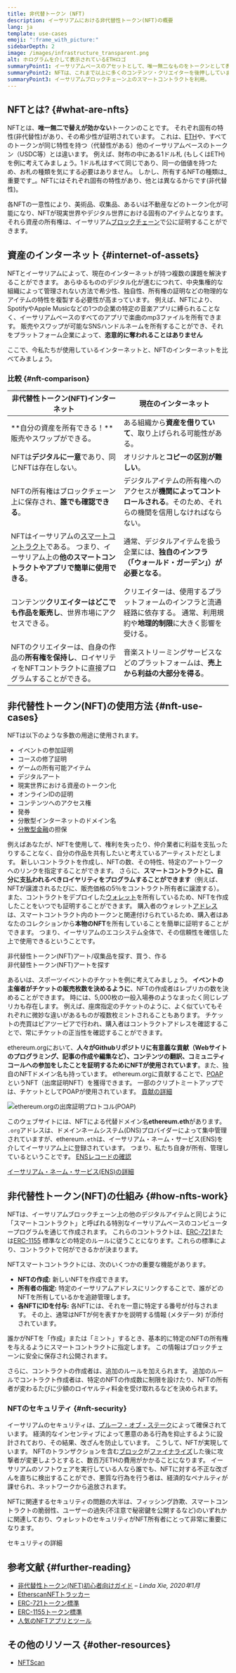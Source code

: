 ```yaml
---
title: 非代替トークン (NFT)
description: イーサリアムにおける非代替性トークン(NFT)の概要
lang: ja
template: use-cases
emoji: ":frame_with_picture:"
sidebarDepth: 2
image: /images/infrastructure_transparent.png
alt: ホログラムを介して表示されているETHロゴ
summaryPoint1: イーサリアムベースのアセットとして、唯一無二なものをトークンとして表現する方法。
summaryPoint2: NFTは、これまで以上に多くのコンテンツ・クリエイターを後押ししています。
summaryPoint3: イーサリアムブロックチェーン上のスマートコントラクトを利用。
---
```


## NFTとは? {#what-are-nfts}

NFTとは、**唯一無二で替えが効かない**トークンのことです。 それぞれ固有の特性(非代替性)があり、その希少性が証明されています。 これは、[ETH](/glossary/#ether)や、すべてのトークンが同じ特性を持つ（代替性がある）他のイーサリアムベースのトークン（USDC等）とは違います。 例えば、財布の中にある1ドル札 (もしくはETH) を例に考えてみましょう。1ドル札はすべて同じであり、同一の価値を持つため、お札の種類を気にする必要はありません。 しかし、所有するNFTの種類は_重要です_。NFTにはそれぞれ固有の特性があり、他とは異なるからです(非代替性)。

各NFTの一意性により、美術品、収集品、あるいは不動産などのトークン化が可能になり、NFTが現実世界やデジタル世界における固有のアイテムとなります。 それら資産の所有権は、イーサリアム[ブロックチェーン](/glossary/#blockchain)で公に証明することができます。

<YouTube id="Xdkkux6OxfM" />

## 資産のインターネット {#internet-of-assets}

NFTとイーサリアムによって、現在のインターネットが持つ複数の課題を解決することができます。 あらゆるもののデジタル化が進むにつれて、中央集権的な組織によって管理されない方法で希少性、独自性、所有権の証明などの物理的なアイテムの特性を複製する必要性が高まっています。 例えば、NFTにより、SpotifyやApple Musicなどの1つの企業の特定の音楽アプリに縛られることなく、イーサリアムベースのすべてのアプリで楽曲のmp3ファイルを所有できます。 販売やスワップが可能なSNSハンドルネームを所有することができ、それをプラットフォーム企業によって、**恣意的に奪われることはありません**

ここで、今私たちが使用しているインターネットと、NFTのインターネットを比べてみましょう。

### 比較 {#nft-comparison}

| 非代替性トークン(NFT)インターネット                                                                              | 現在のインターネット                                                        |
| ------------------------------------------------------------------------------------------------- | ----------------------------------------------------------------- |
| **自分の資産を所有できる！**販売やスワップができる。                                                                      | ある組織から**資産を借りていて**、取り上げられる可能性がある。                                 |
| NFTは**デジタルに一意**であり、同じNFTは存在しない。                                                                   | オリジナルと**コピーの区別が難しい**。                                             |
| NFTの所有権はブロックチェーン上に保存され、**誰でも確認できる**。                                                              | デジタルアイテムの所有権へのアクセスが**機関によってコントロールされる**。そのため、それらの機関を信用しなければならない。   |
| NFTはイーサリアムの[スマートコントラクト](/glossary/#smart-contract)である。 つまり、イーサリアム上の**他のスマートコントラクトやアプリで簡単に使用できる**。 | 通常、デジタルアイテムを扱う企業には、**独自のインフラ（「ウォールド・ガーデン」）が必要となる**。               |
| コンテンツ**クリエイターはどこでも作品を販売し**、世界市場にアクセスできる。                                                          | クリエイターは、使用するプラットフォームのインフラと流通経路に依存する。 通常、利用規約や**地理的制限**に大きく影響を受ける。 |
| NFTのクリエイターは、自身の作品の**所有権を保持し**、ロイヤリティをNFTコントラクトに直接プログラムすることができる。                                   | 音楽ストリーミングサービスなどのプラットフォームは、**売上から利益の大部分を得る**。                      |

## 非代替性トークン(NFT)の使用方法 {#nft-use-cases}

NFTは以下のような多数の用途に使用されます。

- イベントの参加証明
- コースの修了証明
- ゲームの所有可能アイテム
- デジタルアート
- 現実世界における資産のトークン化
- オンラインIDの証明
- コンテンツへのアクセス権
- 発券
- 分散型インターネットのドメイン名
- [分散型金融](/glossary/#defi)の担保

例えばあなたが、NFTを使用して、権利を失ったり、仲介業者に利益を支払ったりすることなく、自分の作品を共有したいと考えているアーティストだとします。 新しいコントラクトを作成し、NFTの数、その特性、特定のアートワークへのリンクを指定することができます。 さらに、**スマートコントラクトに、自分に支払われるべきロイヤリティをプログラムすることができます**（例えば、NFTが譲渡されるたびに、販売価格の5％をコントラクト所有者に譲渡する）。 また、コントラクトをデプロイした[ウォレット](/glossary/#wallet)を所有しているため、NFTを作成したことをいつでも証明することができます。 購入者のウォレット[アドレス](/glossary/#address)は、スマートコントラクト内のトークンと関連付けられているため、購入者はあなたのコレクションから**本物のNFT**を所有していることを簡単に証明することができます。 つまり、イーサリアムのエコシステム全体で、その信頼性を確信した上で使用できるということです。

<Alert className="justify-between mt-8">
  <AlertEmoji text=":eyes:"/>
  <div>非代替性トークン(NFT)アート/収集品を探す、買う、作る</div>
  <ButtonLink href="/dapps/?category=collectibles#explore">
    非代替性トークン(NFT)アートを探す
  </ButtonLink>
</Alert>

あるいは、スポーツイベントのチケットを例に考えてみましょう。 **イベントの主催者がチケットの販売枚数を決めるように**、NFTの作成者はレプリカの数を決めることができます。 時には、5,000枚の一般入場券のようなまったく同じレプリカも存在します。 例えば、座席指定のチケットのように、よく似ていてもそれぞれに微妙な違いがあるものが複数枚ミントされることもあります。 チケットの売買はピアツーピアで行われ、購入者はコントラクトアドレスを確認することで、常にチケットの正当性を確認することができます。

ethereum.orgにおいて、**人々がGithubリポジトリに有意義な貢献（Webサイトのプログラミング、記事の作成や編集など）、コンテンツの翻訳、コミュニティコールへの参加をしたことを証明するためにNFTが使用されています**。また、独自のNFTドメイン名も持っています。 ethereum.orgに貢献することで、[POAP](/glossary/#poap)というNFT（出席証明NFT）を獲得できます。 一部のクリプトミートアップでは、チケットとしてPOAPが使用されています。 [貢献の詳細](/contributing/#poap)

![ethereum.orgの出席証明プロトコル(POAP)](./poap.png)

このウェブサイトには、NFTによる代替ドメイン名**ethereum.eth**があります。 `.org`アドレスは、ドメインネームシステム(DNS)プロバイダーによって集中管理されていますが、ethereum`.eth`は、イーサリアム・ネーム・サービス(ENS)を介してイーサリアム上に登録されています。 つまり、私たち自身が所有、管理しているということです。 [ENSレコードの確認](https://app.ens.domains/name/ethereum.eth)

[イーサリアム・ネーム・サービス(ENS)の詳細](https://app.ens.domains)

<Divider />

## 非代替性トークン(NFT)の仕組み {#how-nfts-work}

NFTは、イーサリアムブロックチェーン上の他のデジタルアイテムと同じように「スマートコントラクト」と呼ばれる特別なイーサリアムベースのコンピュータープログラムを通じて作成されます。 これらのコントラクトは、[ERC-721](/glossary/#erc-721)または[ERC-1155](/glossary/#erc-1155) 標準などの特定のルールに従うことになります。これらの標準により、コントラクトで何ができるかが決まります。

NFTスマートコントラクトには、次のいくつかの重要な機能があります。

- **NFTの作成:** 新しいNFTを作成できます。
- **所有者の指定:** 特定のイーサリアムアドレスにリンクすることで、誰がどのNFTを所有しているかを追跡管理します。
- **各NFTにIDを付与:** 各NFTには、それを一意に特定する番号が付与されます。 その上、通常はNFTが何を表すかを説明する情報 (メタデータ) が添付されています。

誰かがNFTを「作成」または「ミント」するとき、基本的に特定のNFTの所有権を与えるようにスマートコントラクトに指定します。 この情報はブロックチェーンに安全に保存され公開されます。

さらに、コントラクトの作成者は、追加のルールを加えられます。 追加のルールでコントラクト作成者は、特定のNFTの作成数に制限を設けたり、NFTの所有者が変わるたびに少額のロイヤルティ料金を受け取れるなどを決められます。

### NFTのセキュリティ {#nft-security}

イーサリアムのセキュリティは、[プルーフ・オブ・ステーク](/glossary/#pos)によって確保されています。 経済的なインセンティブによって悪意のある行為を抑止するように設計されており、その結果、改ざんを防止しています。 こうして、NFTが実現しています。 NFTのトランザクションを含む[ブロック](/glossary/#block)が[ファイナライズ](/glossary/#finality)した後に攻撃者が変更しようとすると、数百万ETHの費用がかかることになります。 イーサリアムのソフトウェアを実行している人なら誰でも、NFTに対する不正な改ざんを直ちに検出することができ、悪質な行為を行う者は、経済的なペナルティが課せられ、ネットワークから追放されます。

NFTに関連するセキュリティの問題の大半は、フィッシング詐欺、スマートコントラクトの脆弱性、ユーザーの過失(不注意で秘密鍵を公開するなど)のいずれかに関連しており、ウォレットのセキュリティがNFT所有者にとって非常に重要になります。

<ButtonLink href="/security/">
  セキュリティの詳細
</ButtonLink>

## 参考文献 {#further-reading}

- [非代替性トークン(NFT)初心者向けガイド](https://linda.mirror.xyz/df649d61efb92c910464a4e74ae213c4cab150b9cbcc4b7fb6090fc77881a95d) – _Linda Xie, 2020年1月_
- [EtherscanNFTトラッカー](https://etherscan.io/nft-top-contracts)
- [ERC-721トークン標準](/developers/docs/standards/tokens/erc-721/)
- [ERC-1155トークン標準](/developers/docs/standards/tokens/erc-1155/)
- [人気のNFTアプリとツール](https://www.ethereum-ecosystem.com/blockchains/ethereum/nfts)

## その他のリソース {#other-resources}

- [NFTScan](https://nftscan.com/)

<Divider />

<QuizWidget quizKey="nfts" />
